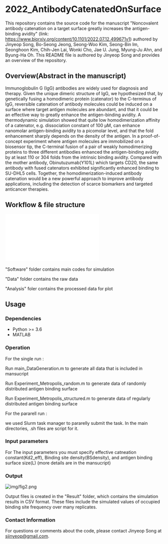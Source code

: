 # 2022_AntibodyCatenatedOnSurface

This repository contains the source code for the manuscript "Noncovalent antibody catenation on a target surface greatly increases the antigen-binding avidity" (link: https://www.biorxiv.org/content/10.1101/2022.07.12.499671v1) authored by Jinyeop Song, Bo-Seong Jeong, Seong-Woo Kim, Seong-Bin Im, Seonghoon Kim, Chih-Jen Lai, Wonki Cho, Jae U. Jung, Myung-Ju Ahn, and Byung-Ha Oh. This README file is authored by Jinyeop Song and provides an overview of the repository.

## Overview(Abstract in the manuscript)

Immunoglobulin G (IgG) antibodies are widely used for diagnosis and therapy. Given the unique dimeric structure of IgG, we hypothesized that, by genetically fusing a homodimeric protein (catenator) to the C-terminus of IgG, reversible catenation of antibody molecules could be induced on a surface where target antigen molecules are abundant, and that it could be an effective way to greatly enhance the antigen-binding avidity. A thermodynamic simulation showed that quite low homodimerization affinity of a catenator, e.g. dissociation constant of 100 μM, can enhance nanomolar antigen-binding avidity to a picomolar level, and that the fold enhancement sharply depends on the density of the antigen. In a proof-of-concept experiment where antigen molecules are immobilized on a biosensor tip, the C-terminal fusion of a pair of weakly homodimerizing proteins to three different antibodies enhanced the antigen-binding avidity by at least 110 or 304 folds from the intrinsic binding avidity. Compared with the mother antibody, Obinutuzumab(Y101L) which targets CD20, the same antibody with fused catenators exhibited significantly enhanced binding to SU-DHL5 cells. Together, the homodimerization-induced antibody catenation would be a new powerful approach to improve antibody applications, including the detection of scarce biomarkers and targeted anticancer therapies.



## Workflow & file structure

![ReadmePic1.pdf](ReadmePic1.pdf)

"Software" folder contains main codes for simulation

"Data" folder contains the raw data

"Analysis" foler contains the processed data for plot

## Usage 

### Dependencies

* Python >= 3.6
* MATLAB

### Operation

For the single run : 

Run main_DataGeneration.m to generate all data that is included in mansucript

Run Experiment_Metropolis_random.m to generate data of randomly distributed antigen binding surface

Run Experiment_Metropolis_structured.m to generate data of regularly distributed antigen binding surface

For the pararell run : 

we used Slurm task manager to pararelly submit the task. In the main directories, .sh files are script for it.

### Input parameters

For The input parameters you must specify effective catneation constant(Kd2_eff), Binding site density(BSdensity), and antigen binding surface size(L)  (more details are in the mansucript)

### Output

![img/fig2.png](img/fig2.png)

Output files is created in the "Result" folder, which contains the simulation results in CSV format. These files include the simulated values of occupied binding site frequency over many replicates.

### Contact Information

For questions or comments about the code, please contact Jinyeop Song at sjinyeop@gmail.com.




